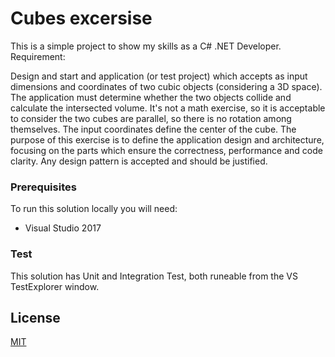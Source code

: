 # Cubes excersise

This is a simple project to show my skills as a C# .NET Developer. Requirement:

Design and start and application (or test project) which accepts as input dimensions and coordinates of two cubic objects (considering a 3D space).
The application must determine whether the two objects collide and calculate the intersected volume.
It's not a math exercise, so it is acceptable to consider the two cubes are parallel, so there is no rotation among themselves.
The input coordinates define the center of the cube.
The purpose of this exercise is to define the application design and architecture, focusing on the parts which ensure the correctness, performance and code clarity. Any design pattern is accepted and should be justified.

### Prerequisites

To run this solution locally you will need:
- Visual Studio 2017

### Test

This solution has Unit and Integration Test, both runeable from the VS TestExplorer window.

## License
[MIT](https://choosealicense.com/licenses/mit/)
